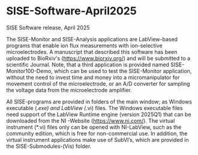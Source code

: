 # SISE-Software-April2025
SISE Software release, April 2025

The SISE-Monitor and SISE-Analysis applications are LabView-based programs that enable ion flux measurements with ion-selective microelectrodes. A manuscript that described this software has been uploaded to BioRxiv's (https://www.biorxiv.org/) and will be submitted to a scientific Journal. Note, that a third application is provided named SISE-Monitor100-Demo, which can be used to test the SISE-Monitor application, without the need to invest time and money into a micromanipulator for movement control of the microelectrode, or an A/D converter for sampling the voltage data from the microelectrode amplifier.

All SISE-programs are provided in folders of the main window; as Windows executable (*.exe) and LabView (*.vi) files. The Windows executable files need support of the LabView Runtime engine (version 2025Q1) that can be downloaded from the NI -Website (https://www.ni.com/). The virtual instrument (*.vi) files only can be opened with NI-LabView, such as the community edition, which is free for non-commercial use. In addition, the virtual instrument applications make use of SubVI’s, which are provided in the SISE-Submodules-(Vis) folder.
